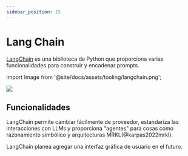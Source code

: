 ```yaml
---
sidebar_position: 15
---
```


# Lang Chain

[LangChain](https://github.com/hwchase17/langchain/) es una biblioteca de Python que proporciona varias funcionalidades para construir y encadenar prompts.

import Image from '@site/docs/assets/tooling/langchain.png';

<div style={{textAlign: 'center'}}>
  <img src={Image} style={{width: "750px"}} />
</div>

## Funcionalidades

LangChain permite cambiar fácilmente de proveedor, estandariza las interacciones con LLMs
y proporciona "agentes" para cosas como razonamiento simbólico y arquitecturas MRKL(@karpas2022mrkl).

LangChain planea agregar una interfaz gráfica de usuario en el futuro.
